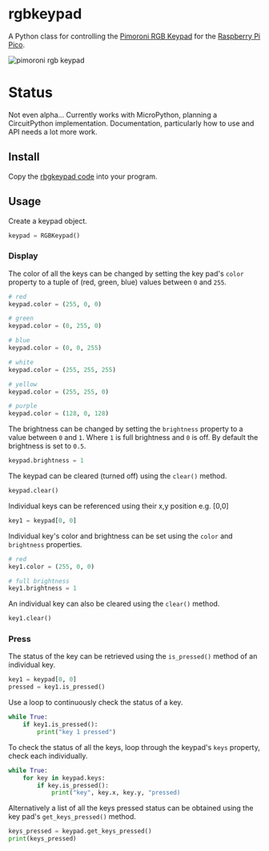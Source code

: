 # rgbkeypad

A Python class for controlling the [Pimoroni RGB Keypad](https://shop.pimoroni.com/products/pico-rgb-keypad-base) for the [Raspberry Pi Pico](https://www.raspberrypi.org/documentation/pico/getting-started/).

![pimoroni rgb keypad](https://cdn.shopify.com/s/files/1/0174/1800/products/pico-addons-2_1024x1024.jpg?v=1611177905)

# Status

Not even alpha... Currently works with MicroPython, planning a CircuitPython implementation. Documentation, particularly how to use and API needs a lot more work.

## Install

Copy the [rbgkeypad code](tree/main/rgbkeypad/rgbkeypad.py) into your program.

## Usage

Create a keypad object.

```python
keypad = RGBKeypad()
```

### Display

The color of all the keys can be changed by setting the key pad's `color` property to a tuple of (red, green, blue) values between `0` and `255`.

```python
# red
keypad.color = (255, 0, 0)

# green
keypad.color = (0, 255, 0)

# blue
keypad.color = (0, 0, 255)

# white
keypad.color = (255, 255, 255)

# yellow
keypad.color = (255, 255, 0)

# purple
keypad.color = (128, 0, 128)
```

The brightness can be changed by setting the `brightness` property to a value between `0` and `1`. Where `1` is full brightness and `0` is off. By default the brightness is set to `0.5`.

```python
keypad.brightness = 1
```

The keypad can be cleared (turned off) using the `clear()` method.

```python
keypad.clear()
```

Individual keys can be referenced using their x,y position e.g. [0,0]

```python
key1 = keypad[0, 0]
```

Individual key's color and brightness can be set using the `color` and `brightness` properties.

```python
# red
key1.color = (255, 0, 0)

# full brightness
key1.brightness = 1
```

An individual key can also be cleared using the `clear()` method.

```python
key1.clear()
```

### Press

The status of the key can be retrieved using the `is_pressed()` method of an individual key.

```python
key1 = keypad[0, 0]
pressed = key1.is_pressed()
```

Use a loop to continuously check the status of a key.

```python
while True:
    if key1.is_pressed():
        print("key 1 pressed")
```

To check the status of all the keys, loop through the keypad's `keys` property, check each individually.

```python
while True:
    for key in keypad.keys:
        if key.is_pressed():
            print("key", key.x, key.y, "pressed)
```

Alternatively a list of all the keys pressed status can be obtained using the key pad's `get_keys_pressed()` method.

```python
keys_pressed = keypad.get_keys_pressed()
print(keys_pressed)
```
